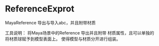 # ReferenceExprot
MayaReference 导出与导入abc，并且附带材质

工具说明：
    将Maya场景中的Reference 导出并且附带 材质属性，且可以单独的将材质球赋予到模型表面上。
    使得模型与材质分开进行组装。
